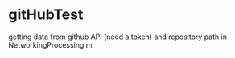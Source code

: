 # gitHubTest
getting data from github API (need a token) and repository path in NetworkingProcessing.m
